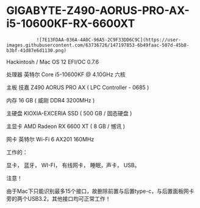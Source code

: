 # GIGABYTE-Z490-AORUS-PRO-AX-i5-10600KF-RX-6600XT
               ![7E13FDAA-036A-4A0C-96A5-2C9F33DD6C9C](https://user-images.githubusercontent.com/63736726/147197853-6b49faac-507d-45b8-b3bf-41d87e6d1130.png)




Hackintosh / Mac OS 12 EFI/OC 0.7.6

处理器 英特尔 Core i5-10600KF @ 4.10GHz 六核

主板 技嘉 Z490 AORUS PRO AX ( LPC Controller - 0685 )

内存 16 GB ( 威刚 DDR4 3200MHz )

主硬盘 KIOXIA-EXCERIA SSD ( 500 GB / 固态硬盘 )

主显卡 AMD Radeon RX 6600 XT ( 8 GB / 憾讯 )

网卡 英特尔 Wi-Fi 6 AX201 160MHz

工作的：

显卡， 蓝牙， WI-FI， 有线网卡， 睡眠，声卡， USB。

注意！

由于Mac下只能识别最多15个接口，故删除前置与后置type-c，与后置面板网卡旁的两个USB3.2，其他接口均可正常工作！
